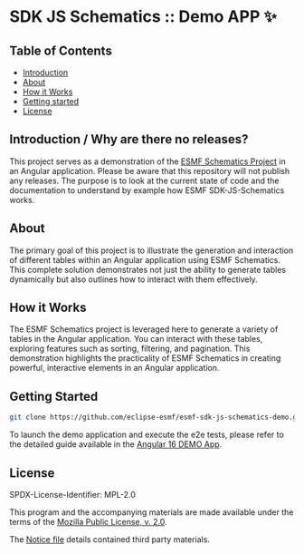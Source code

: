 # SDK JS Schematics :: Demo APP ✨

## Table of Contents

-   [Introduction](#introduction)
-   [About](#about)
-   [How it Works](#How-it-works)
-   [Getting started](#getting-started)
-   [License](#license)

## Introduction / Why are there no releases?

This project serves as a demonstration of the [ESMF Schematics Project](https://github.com/eclipse-esmf/esmf-sdk-js-schematics) in an Angular application.
Please be aware that this repository will not publish any releases. The purpose is to look at the current state of code and the documentation to understand by example how ESMF SDK-JS-Schematics works.

## About

The primary goal of this project is to illustrate the generation and interaction of different tables within an Angular application using ESMF Schematics. This complete solution demonstrates not just the ability to generate tables dynamically but also outlines how to interact with them effectively.

## How it Works
The ESMF Schematics project is leveraged here to generate a variety of tables in the Angular application. You can interact with these tables, exploring features such as sorting, filtering, and pagination. This demonstration highlights the practicality of ESMF Schematics in creating powerful, interactive elements in an Angular application.

## Getting Started

```bash
git clone https://github.com/eclipse-esmf/esmf-sdk-js-schematics-demo.git
```

To launch the demo application and execute the e2e tests, please refer to the detailed guide available in the [Angular 16 DEMO App](/angular16-demo-app/README.md).

## License

SPDX-License-Identifier: MPL-2.0

This program and the accompanying materials are made available under the terms of the
[Mozilla Public License, v. 2.0](LICENSE).

The [Notice file](NOTICE.md) details contained third party materials.
